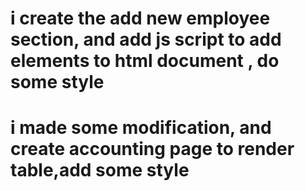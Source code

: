 # i create the add new employee section, and add js script to add elements to html document , do some style
# i made some modification, and create accounting page to render table,add some style